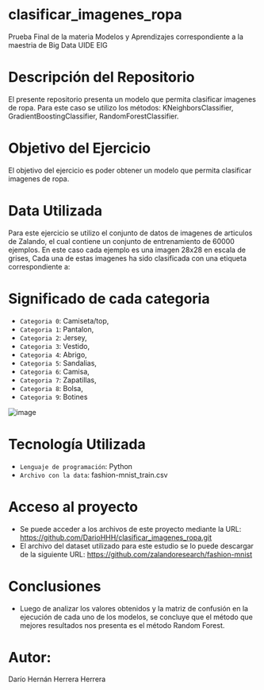 # clasificar_imagenes_ropa
Prueba Final de la materia Modelos y Aprendizajes correspondiente a la maestria de Big Data UIDE EIG

# Descripción del Repositorio
El presente repositorio presenta un modelo que permita clasificar imagenes de ropa. Para este caso se utilizo los métodos: KNeighborsClassifier, GradientBoostingClassifier, RandomForestClassifier.

# Objetivo del Ejercicio
El objetivo del ejercicio es poder obtener un modelo que permita clasificar imagenes de ropa.

# Data Utilizada
Para este ejercicio se utilizo el conjunto de datos de imagenes de articulos de Zalando, el cual contiene un conjunto de entrenamiento de 60000 ejemplos. En este caso cada ejemplo es una imagen 28x28 en escala de grises, Cada una de estas imagenes ha sido clasificada con una etiqueta correspondiente a:
# Significado de cada categoria
- `Categoria 0`: Camiseta/top,
- `Categoria 1`: Pantalon,
- `Categoria 2`: Jersey,
- `Categoria 3`: Vestido,
- `Categoria 4`: Abrigo,
- `Categoria 5`: Sandalias,
- `Categoria 6`: Camisa,
- `Categoria 7`: Zapatillas,
- `Categoria 8`: Bolsa,
- `Categoria 9`: Botines


![image](https://user-images.githubusercontent.com/125102449/222939653-24135f97-7a48-42ac-affd-5606827932e4.png)

# Tecnología Utilizada
- `Lenguaje de programación`: Python
- `Archivo con la data`: fashion-mnist_train.csv

# Acceso al proyecto

- Se puede acceder a los archivos de este proyecto mediante la URL: https://github.com/DarioHHH/clasificar_imagenes_ropa.git
- El archivo del dataset utilizado para este estudio se lo puede descargar de la siguiente URL: https://github.com/zalandoresearch/fashion-mnist

# Conclusiones
- Luego de analizar los valores obtenidos y la matriz de confusión en la ejecución de cada uno de los modelos, se concluye que el método que mejores resultados nos presenta es el método Random Forest.

# Autor:
Darío Hernán Herrera Herrera
